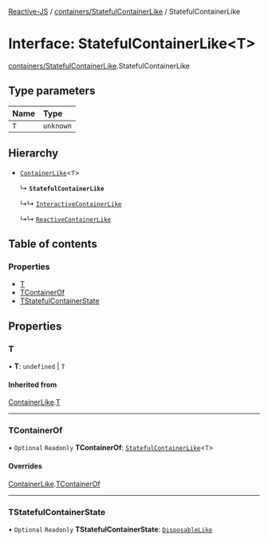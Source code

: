 [Reactive-JS](../README.md) / [containers/StatefulContainerLike](../modules/containers_StatefulContainerLike.md) / StatefulContainerLike

# Interface: StatefulContainerLike<T\>

[containers/StatefulContainerLike](../modules/containers_StatefulContainerLike.md).StatefulContainerLike

## Type parameters

| Name | Type |
| :------ | :------ |
| `T` | `unknown` |

## Hierarchy

- [`ContainerLike`](containers_ContainerLike.ContainerLike.md)<`T`\>

  ↳ **`StatefulContainerLike`**

  ↳↳ [`InteractiveContainerLike`](ix_InteractiveContainerLike.InteractiveContainerLike.md)

  ↳↳ [`ReactiveContainerLike`](rx_ReactiveContainerLike.ReactiveContainerLike.md)

## Table of contents

### Properties

- [T](containers_StatefulContainerLike.StatefulContainerLike.md#t)
- [TContainerOf](containers_StatefulContainerLike.StatefulContainerLike.md#tcontainerof)
- [TStatefulContainerState](containers_StatefulContainerLike.StatefulContainerLike.md#tstatefulcontainerstate)

## Properties

### T

• **T**: `undefined` \| `T`

#### Inherited from

[ContainerLike](containers_ContainerLike.ContainerLike.md).[T](containers_ContainerLike.ContainerLike.md#t)

___

### TContainerOf

• `Optional` `Readonly` **TContainerOf**: [`StatefulContainerLike`](containers_StatefulContainerLike.StatefulContainerLike.md)<`T`\>

#### Overrides

[ContainerLike](containers_ContainerLike.ContainerLike.md).[TContainerOf](containers_ContainerLike.ContainerLike.md#tcontainerof)

___

### TStatefulContainerState

• `Optional` `Readonly` **TStatefulContainerState**: [`DisposableLike`](util_DisposableLike.DisposableLike.md)
